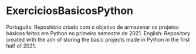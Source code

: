# ExerciciosBasicosPython
Português: Repositório criado com o objetivo de armazenar os projetos  básicos feitos em Python no primeiro semestre de 2021.
English:   Repository created with the aim of storing the basic projects made in Python in the first half of 2021.
